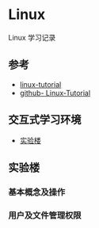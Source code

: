 # Linux
Linux 学习记录 

## 参考
- [linux-tutorial](http://c.biancheng.net/linux_tutorial/)
- [github- Linux-Tutorial](Linux-Tutorial)


## 交互式学习环境
- [实验楼](https://www.shiyanlou.com/courses/1)


## 实验楼

### 基本概念及操作

### 用户及文件管理权限
